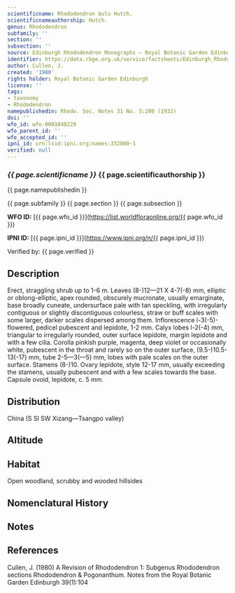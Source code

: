 ```yaml
---
scientificname: Rhododendron bulu Hutch.
scientificnameauthorship: Hutch.
genus: Rhododendron
subfamily: ''
section: ''
subsection: ''
source: Edinburgh Rhododendron Monographs – Royal Botanic Garden Edinburgh
identifier: https://data.rbge.org.uk/service/factsheets/Edinburgh_Rhododendron_Monographs.xhtml
author: Cullen, J.
created: '1980'
rights holder: Royal Botanic Garden Edinburgh
license: ''
tags:
- taxonomy
- Rhododendron
namepublishedin: Rhodo. Soc. Notes 31 No. 5:280 (1932)
doi: ''
wfo_id: wfo-0001048229
wfo_parent_id: ''
wfo_accepted_id: ''
ipni_id: urn:lsid:ipni.org:names:332060-1
verified: null
---
```

### _{{ page.scientificname }}_ {{ page.scientificauthorship }}
 {{ page.namepublishedin }}

{{ page.subfamily }} {{ page.section }} {{ page.subsection }}

**WFO ID:** [{{ page.wfo_id }}](https://list.worldfloraonline.org/{{ page.wfo_id }})

**IPNI ID:** [{{ page.ipni_id }}](https://www.ipni.org/n/{{ page.ipni_id }})

Verified by: {{ page.verified }}



## Description
Erect, straggling shrub up to 1-6 m. Leaves (8-)12—21 X 4-7(-8) mm, elliptic or oblong-elliptic, apex rounded, obscurely mucronate, usually emarginate, base broadly cuneate, undersurface pale with tan speckling, with irregularly contiguous or slightly discontiguous colourless, straw or buff scales with some larger, darker scales dispersed among them. Inflorescence l-3(-5)-flowered, pedicel pubescent and lepidote, 1-2 mm. Calyx lobes l-2(-4) mm, triangular to irregularly rounded, outer surface lepidote, margin lepidote and with a few cilia. Corolla pinkish purple, magenta, deep violet or occasionally white, pubescent in the throat and rarely so on the outer surface, (9.5-)10.5-13(-17) mm, tube 2-5—3(—5) mm, lobes with pale scales on the outer surface. Stamens (8-)10. Ovary lepidote, style 12-17 mm, usually exceeding the stamens, usually pubescent and with a few scales towards the base. Capsule ovoid, lepidote, c. 5 mm.

## Distribution
China (S Sl SW Xizang—Tsangpo valley)

## Altitude


## Habitat
Open woodland, scrubby and wooded hillsides

## Nomenclatural History

                       
## Notes


## References

Cullen, J. (1980) A Revision of Rhododendron 1: Subgenus Rhododendron sections Rhododendron & Pogonanthum. Notes from the Royal Botanic Garden Edinburgh 39(1):104
